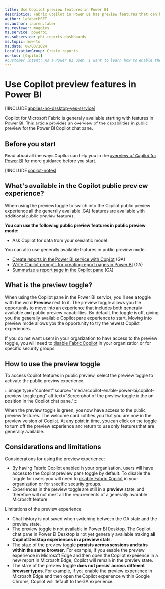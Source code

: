```yaml
---
title: Use Copilot preview features in Power BI
description: Fabric Copilot in Power BI has preview features that can be enabled with the flip of a switch.
author: lafaberMSFT
ms.author: lauren.faber
ms.reviewer: maggies
ms.service: powerbi
ms.subservice: pbi-reports-dashboards
ms.topic: how-to
ms.date: 06/03/2024
LocalizationGroup: Create reports
no-loc: [Copilot]
#customer intent: As a Power BI user, I want to learn how to enable the preview features in Fabric Copilot for Power BI.
---
```


# Use Copilot preview features in Power BI

[!INCLUDE [applies-no-desktop-yes-service](../includes/applies-no-desktop-yes-service.md)]

Copilot for Microsoft Fabric is generally available starting with features in Power BI. This article provides an overview of the capabilities in public preview for the Power BI Copilot chat pane.

## Before you start

Read about all the ways Copilot can help you in the [overview of Copilot for Power BI](copilot-introduction.md) for more guidance before you start.

[!INCLUDE [copilot-notes](../includes/copilot-notes.md)]

## What's available in the Copilot public preview experience?

When using the preview toggle to switch into the Copilot public preview experience all the generally available (GA) features are available with additional public preview features. 

**You can use the following public preview features in public preview mode:**
- Ask Copilot for data from your semantic model

You can also use generally available features in public preview mode.
- [Create reports in the Power BI service with Copilot](copilot-create-report-service) (GA)
- [Write Copilot prompts for creating report pages in Power BI](copilot-prompts-report-pages) (GA) 
- [Summarize a report page in the Copilot pane](copilot-pane-summarize-content) (GA)

## What is the preview toggle?

When using the Copilot pane in the Power BI service, you'll see a toggle with the word **Preview** next to it. The preview toggle allows you the opportunity to move into an experience that includes both generally available and public preview capabilities. By default, the toggle is off, giving you the generally available Copilot pane experience to start. Moving into preview mode allows you the opportunity to try the newest Copilot experiences.

If you do not want users in your organization to have access to the preview toggle, you will need to [disable Fabric Copilot](/fabric/admin/service-admin-portal-copilot) in your organization or for specific security groups.

## How to use the preview toggle

To access Copilot features in public preview, select the preview toggle to activate the public preview experience.

:::image type="content" source="media/copilot-enable-power-bi/copilot-preview-toggle.png" alt-text="Screenshot of the preview toggle in the on position in the Copilot chat pane.":::

When the preview toggle is green, you now have access to the public preview features. The welcome card notifies you that you are now in the preview version of Copilot. At any point in time, you can click on the toggle to turn off the preview experience and return to use only features that are generally available. 

## Considerations and limitations

Considerations for using the preview experience:

- By having Fabric Copilot enabled in your organization, users will have access to the Copilot preview pane toggle by default. To disable the toggle for users you will need to [disable Fabric Copilot](/fabric/admin/service-admin-portal-copilot) in your organization or for specific security groups.
- Experiences in the preview toggle are still in a **preview** state, and therefore will not meet all the requirements of a generally available Microsoft feature. 

Limitations of the preview experience:

- Chat history is not saved when switching between the GA state and the preview state. 
- The preview toggle is not available in Power BI Desktop. The Copilot chat pane in Power BI Desktop is not yet generally available making **all Copilot Desktop experiences in a preview state.**
- The state of the preview toggle **persists across sessions and tabs within the same browser**. For example, if you enable the preview experience in Microsoft Edge and then open the Copilot experience in a new report in Microsoft Edge, Copilot will remain in the preview state. 
- The state of the preview toggle **does not persist across different browser types**. For example, if you enable the preview experience in Microsoft Edge and then open the Copilot experience within Google Chrome, Copilot will default to the GA experience. 


